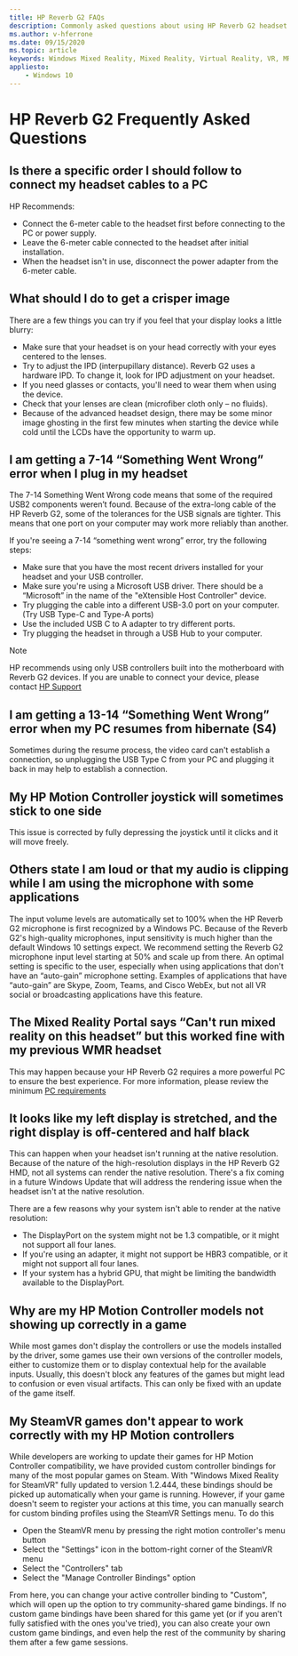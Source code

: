 ```yaml
---
title: HP Reverb G2 FAQs
description: Commonly asked questions about using HP Reverb G2 headset
ms.author: v-hferrone
ms.date: 09/15/2020
ms.topic: article
keywords: Windows Mixed Reality, Mixed Reality, Virtual Reality, VR, MR, Troubleshoot, Errors, Help, Support, Performance
appliesto:
    - Windows 10
---
```


# HP Reverb G2 Frequently Asked Questions

## Is there a specific order I should follow to connect my headset cables to a PC

HP Recommends:

- Connect the 6-meter cable to the headset first before connecting to the PC or power supply.
- Leave the 6-meter cable connected to the headset after initial installation.
- When the headset isn't in use, disconnect the power adapter from the 6-meter cable.

## What should I do to get a crisper image

There are a few things you can try if you feel that your display looks a little blurry:

- Make sure that your headset is on your head correctly with your eyes centered to the lenses.
- Try to adjust the IPD (interpupillary distance). Reverb G2 uses a hardware IPD. To change it, look for IPD adjustment on your headset.
- If you need glasses or contacts, you'll need to wear them when using the device.
- Check that your lenses are clean (microfiber cloth only – no fluids).
- Because of the advanced headset design, there may be some minor image ghosting in the first few minutes when starting the device while cold until the LCDs have the opportunity to warm up.

## I am getting a 7-14 “Something Went Wrong” error when I plug in my headset

The 7-14 Something Went Wrong code means that some of the required USB2 components weren’t found.  Because of the extra-long cable of the HP Reverb G2, some of the tolerances for the USB signals are tighter.  This means that one port on your computer may work more reliably than another.

If you're seeing a 7-14 “something went wrong” error, try the following steps:

- Make sure that you have the most recent drivers installed for your headset and your USB controller.
- Make sure you're using a Microsoft USB driver. There should be a “Microsoft” in the name of the "eXtensible Host Controller" device.
- Try plugging the cable into a different USB-3.0 port on your computer. (Try USB Type-C and Type-A ports)
- Use the included USB C to A adapter to try different ports.
- Try plugging the headset in through a USB Hub to your computer.

> [!NOTE]
> HP recommends using only USB controllers built into the motherboard with Reverb G2
> devices.
> If you are unable to connect your device, please contact [HP Support](https://support.hp.com/us-en)

## I am getting a 13-14 “Something Went Wrong” error when my PC resumes from hibernate (S4)

Sometimes during the resume process, the video card can't establish a connection, so unplugging the USB Type C from your PC and plugging it back in may help to establish a connection.

## My HP Motion Controller joystick will sometimes stick to one side

This issue is corrected by fully depressing the joystick until it clicks and it will move freely.

## Others state I am loud or that my audio is clipping while I am using the microphone with some applications

The input volume levels are automatically set to 100% when the HP Reverb G2 microphone is first recognized by a Windows PC. Because of the Reverb G2's high-quality microphones, input sensitivity is much higher than the default Windows 10 settings expect. We recommend setting the Reverb G2 microphone input level starting at 50% and scale up from there. An optimal setting is specific to the user, especially when using applications that don't have an “auto-gain” microphone setting. Examples of applications that have “auto-gain” are Skype, Zoom, Teams, and Cisco WebEx, but not all VR social or broadcasting applications have this feature.

## The Mixed Reality Portal says “Can't run mixed reality on this headset” but this worked fine with my previous WMR headset

This may happen because your HP Reverb G2 requires a more powerful PC to ensure the best experience. For more information, please review the minimum [PC requirements](windows-mixed-reality-minimum-pc-hardware-compatibility-guidelines.md)

## It looks like my left display is stretched, and the right display is off-centered and half black

This can happen when your headset isn't running at the native resolution. Because of the nature of the high-resolution displays in the HP Reverb G2 HMD, not all systems can render the native resolution. There's a fix coming in a future Windows Update that will address the rendering issue when the headset isn't at the native resolution.

There are a few reasons why your system isn't able to render at the native resolution:

- The DisplayPort on the system might not be 1.3 compatible, or it might not support all four lanes.
- If you're using an adapter, it might not support be HBR3 compatible, or it might not support all four lanes.
- If your system has a hybrid GPU, that might be limiting the bandwidth available to the DisplayPort.

## Why are my HP Motion Controller models not showing up correctly in a game

While most games don't display the controllers or use the models installed by the driver, some games use their own versions of the controller models, either to customize them or to display contextual help for the available inputs. Usually, this doesn't block any features of the games but might lead to confusion or even visual artifacts. This can only be fixed with an update of the game itself.

## My SteamVR games don't appear to work correctly with my HP Motion controllers

While developers are working to update their games for HP Motion Controller compatibility, we have provided custom controller bindings for many of the most popular games on Steam. With "Windows Mixed Reality for SteamVR" fully updated to version 1.2.444, these bindings should be picked up automatically when your game is running. However, if your game doesn't seem to register your actions at this time, you can manually search for custom binding profiles using the SteamVR Settings menu.
To do this

- Open the SteamVR menu by pressing the right motion controller's menu button
- Select the "Settings" icon in the bottom-right corner of the SteamVR menu
- Select the "Controllers" tab
- Select the "Manage Controller Bindings" option

From here, you can change your active controller binding to "Custom", which will open up the option to try community-shared game bindings.
If no custom game bindings have been shared for this game yet (or if you aren't fully satisfied with the ones you've tried), you can also create your own custom game bindings, and even help the rest of the community by sharing them after a few game sessions.